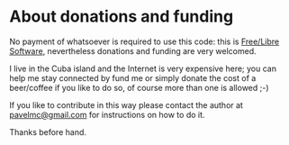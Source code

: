 About donations and funding
============================

No payment of whatsoever is required to use this code: this is [Free/Libre Software](https://en.wikipedia.org/wiki/Software_Libre), nevertheless donations and funding are very welcomed.

I live in the Cuba island and the Internet is very expensive here; you can help me stay connected by fund me or simply donate the cost of a beer/coffee if you like to do so, of course more than one is allowed ;-)

If you like to contribute in this way please contact the author at pavelmc@gmail.com for instructions on how to do it.

Thanks before hand.
